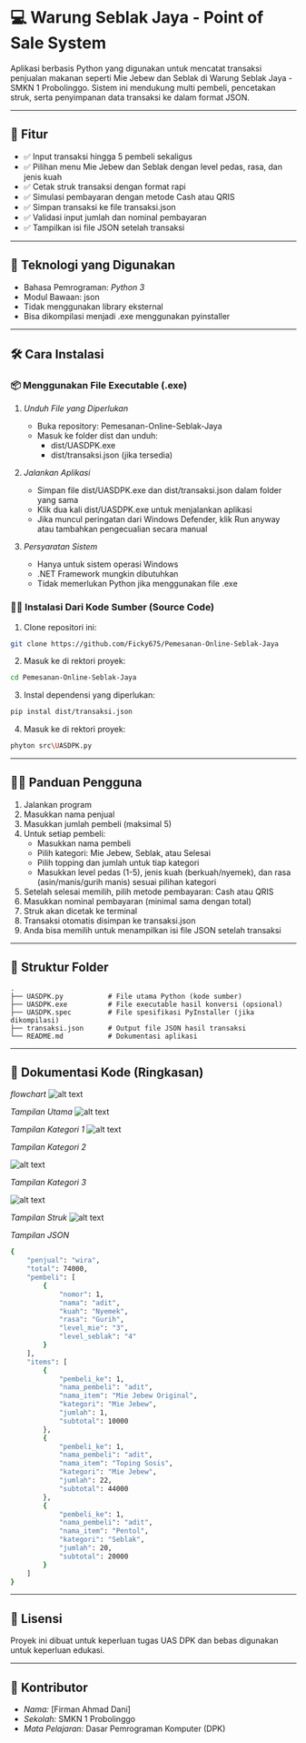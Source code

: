 # 💻 Warung Seblak Jaya - Point of Sale System

Aplikasi berbasis Python yang digunakan untuk mencatat transaksi penjualan makanan seperti Mie Jebew dan Seblak di Warung Seblak Jaya - SMKN 1 Probolinggo. Sistem ini mendukung multi pembeli, pencetakan struk, serta penyimpanan data transaksi ke dalam format JSON.

---

## 📌 Fitur

- ✅ Input transaksi hingga 5 pembeli sekaligus
- ✅ Pilihan menu Mie Jebew dan Seblak dengan level pedas, rasa, dan jenis kuah
- ✅ Cetak struk transaksi dengan format rapi
- ✅ Simulasi pembayaran dengan metode Cash atau QRIS
- ✅ Simpan transaksi ke file transaksi.json
- ✅ Validasi input jumlah dan nominal pembayaran
- ✅ Tampilkan isi file JSON setelah transaksi

---

## 🧰 Teknologi yang Digunakan

- Bahasa Pemrograman: *Python 3*
- Modul Bawaan: json
- Tidak menggunakan library eksternal
- Bisa dikompilasi menjadi .exe menggunakan pyinstaller

---

## 🛠 Cara Instalasi

### 📦 Menggunakan File Executable (.exe)

1. *Unduh File yang Diperlukan*
   - Buka repository: Pemesanan-Online-Seblak-Jaya
   - Masuk ke folder dist dan unduh:
     - dist/UASDPK.exe
     - dist/transaksi.json (jika tersedia)

2. *Jalankan Aplikasi*
   - Simpan file dist/UASDPK.exe dan dist/transaksi.json dalam folder yang sama
   - Klik dua kali dist/UASDPK.exe untuk menjalankan aplikasi
   - Jika muncul peringatan dari Windows Defender, klik Run anyway atau tambahkan pengecualian secara manual

3. *Persyaratan Sistem*
   - Hanya untuk sistem operasi Windows
   - .NET Framework mungkin dibutuhkan
   - Tidak memerlukan Python jika menggunakan file .exe

### 🧑‍💻 Instalasi Dari Kode Sumber (Source Code)

1. Clone repositori ini:
```bash
git clone https://github.com/Ficky675/Pemesanan-Online-Seblak-Jaya
```
2. Masuk ke di rektori proyek:
```bash
cd Pemesanan-Online-Seblak-Jaya
```

3. Instal dependensi yang diperlukan:
```bash
pip instal dist/transaksi.json
```

4. Masuk ke di rektori proyek:
```bash
phyton src\UASDPK.py
```

---

## 👨‍🏫 Panduan Pengguna

1. Jalankan program
2. Masukkan nama penjual
3. Masukkan jumlah pembeli (maksimal 5)
4. Untuk setiap pembeli:
   - Masukkan nama pembeli
   - Pilih kategori: Mie Jebew, Seblak, atau Selesai
   - Pilih topping dan jumlah untuk tiap kategori
   - Masukkan level pedas (1-5), jenis kuah (berkuah/nyemek), dan rasa (asin/manis/gurih manis) sesuai pilihan kategori
5. Setelah selesai memilih, pilih metode pembayaran: Cash atau QRIS
6. Masukkan nominal pembayaran (minimal sama dengan total)
7. Struk akan dicetak ke terminal
8. Transaksi otomatis disimpan ke transaksi.json
9. Anda bisa memilih untuk menampilkan isi file JSON setelah transaksi

---

## 📁 Struktur Folder

```plaintext
.
├── UASDPK.py           # File utama Python (kode sumber)
├── UASDPK.exe          # File executable hasil konversi (opsional)
├── UASDPK.spec         # File spesifikasi PyInstaller (jika dikompilasi)
├── transaksi.json      # Output file JSON hasil transaksi
└── README.md           # Dokumentasi aplikasi
```

---

## 📄 Dokumentasi Kode (Ringkasan)

*flowchart*
![alt text](gambar/IMG_20250607_124716.jpg?raw=true)

*Tampilan Utama*
![alt text](gambar/Tampilan_Utama.jpg?raw=true)

*Tampilan Kategori 1*
![alt text](gambar/Kategori_1.jpg?raw=true)

*Tampilan Kategori 2*

![alt text](gambar/Kategori_2.jpg?raw=true)

*Tampilan Kategori 3*

![alt text](gambar/Kategori_3.jpg?raw=true)

*Tampilan Struk*
![alt text](gambar/Struk_pembelanjaan.jpg?raw=true)

*Tampilan JSON*
```bash
{
    "penjual": "wira",
    "total": 74000,
    "pembeli": [
        {
            "nomor": 1,
            "nama": "adit",
            "kuah": "Nyemek",
            "rasa": "Gurih",
            "level_mie": "3",
            "level_seblak": "4"
        }
    ],
    "items": [
        {
            "pembeli_ke": 1,
            "nama_pembeli": "adit",
            "nama_item": "Mie Jebew Original",
            "kategori": "Mie Jebew",
            "jumlah": 1,
            "subtotal": 10000
        },
        {
            "pembeli_ke": 1,
            "nama_pembeli": "adit",
            "nama_item": "Toping Sosis",
            "kategori": "Mie Jebew",
            "jumlah": 22,
            "subtotal": 44000
        },
        {
            "pembeli_ke": 1,
            "nama_pembeli": "adit",
            "nama_item": "Pentol",
            "kategori": "Seblak",
            "jumlah": 20,
            "subtotal": 20000
        }
    ]
}
```

---

## 📝 Lisensi

Proyek ini dibuat untuk keperluan tugas UAS DPK dan bebas digunakan untuk keperluan edukasi.

---

## 🙌 Kontributor

- *Nama:* [Firman Ahmad Dani]
- *Sekolah:* SMKN 1 Probolinggo
- *Mata Pelajaran:* Dasar Pemrograman Komputer (DPK)
